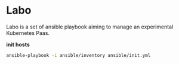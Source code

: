 # Labo

Labo is a set of ansible playbook aiming to manage an experimental Kubernetes Paas.

__init hosts__

```bash
ansible-playbook -i ansible/inventory ansible/init.yml
```